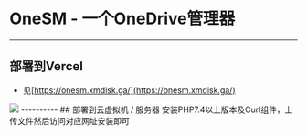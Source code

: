 # OneSM - 一个OneDrive管理器
*****
## 部署到Vercel
- 见[https://onesm.xmdisk.ga/](https://onesm.xmdisk.ga/)
<img src="https://onesm.xmdisk.ga/VC.png" />
----------
## 部署到云虚拟机 / 服务器
安装PHP7.4以上版本及Curl组件，上传文件然后访问对应网址安装即可
